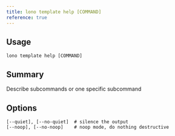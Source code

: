 ```yaml
---
title: lono template help [COMMAND]
reference: true
---
```


## Usage

    lono template help [COMMAND]

## Summary

Describe subcommands or one specific subcommand


## Options

```
[--quiet], [--no-quiet]  # silence the output
[--noop], [--no-noop]    # noop mode, do nothing destructive
```

